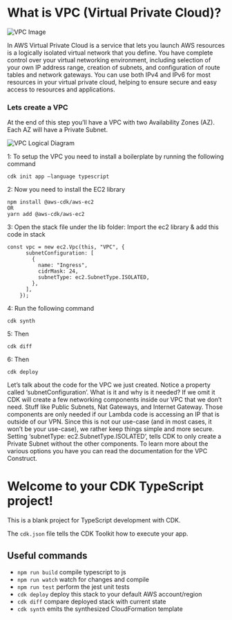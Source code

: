 # What is VPC (Virtual Private Cloud)?

![VPC Image](https://miro.medium.com/max/1200/1*VKTHtHwo3pUxeDP0ZmrOoA.jpeg)

In AWS Virtual Private Cloud is a service that lets you launch AWS resources is a logically isolated virtual network that you define. You have complete control over your virtual networking environment, including selection of your own IP address range, creation of subnets, and configuration of route tables and network gateways. You can use both IPv4 and IPv6 for most resources in your virtual private cloud, helping to ensure secure and easy access to resources and applications.

### Lets create a VPC

At the end of this step you’ll have a VPC with two Availability Zones (AZ). Each AZ will have a Private Subnet.

![VPC Logical Diagram](https://intro-to-cdk.workshop.aws/images/create-a-vpc/architecture-vpc.png)

1: To setup the VPC you need to install a boilerplate by running the following command

``` 
cdk init app –language typescript
```


2: Now you need to install the EC2 library

```
npm install @aws-cdk/aws-ec2 
OR
yarn add @aws-cdk/aws-ec2
```

3:  Open the stack file under the lib folder:
Import the ec2 library & add this code in stack
```
const vpc = new ec2.Vpc(this, "VPC", {
      subnetConfiguration: [
        {
          name: "Ingress",
          cidrMask: 24,
          subnetType: ec2.SubnetType.ISOLATED,
        },
      ],
    });
```

4: Run the following command
```
cdk synth
```

5: Then
```
cdk diff
```
6: Then
```
cdk deploy
```


Let’s talk about the code for the VPC we just created. Notice a property called ‘subnetConfiguration’. What is it and why is it needed? If we omit it CDK will create a few networking components inside our VPC that we don’t need. Stuff like Public Subnets, Nat Gateways, and Internet Gateway. Those components are only needed if our Lambda code is accessing an IP that is outside of our VPN. Since this is not our use-case (and in most cases, it won’t be your use-case), we rather keep things simple and more secure. Setting ‘subnetType: ec2.SubnetType.ISOLATED’, tells CDK to only create a Private Subnet without the other components. To learn more about the various options you have you can read the documentation for the VPC Construct.



# Welcome to your CDK TypeScript project!

This is a blank project for TypeScript development with CDK.

The `cdk.json` file tells the CDK Toolkit how to execute your app.

## Useful commands

 * `npm run build`   compile typescript to js
 * `npm run watch`   watch for changes and compile
 * `npm run test`    perform the jest unit tests
 * `cdk deploy`      deploy this stack to your default AWS account/region
 * `cdk diff`        compare deployed stack with current state
 * `cdk synth`       emits the synthesized CloudFormation template
